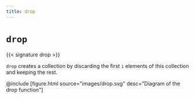 ```yaml
---
title: drop
---
```


# `drop`

{{< signature drop >}}

`drop` creates a collection by discarding the first `i` elements of this collection and keeping the rest.

@include [figure.html source="images/drop.svg" desc="Diagram of the drop function"]
